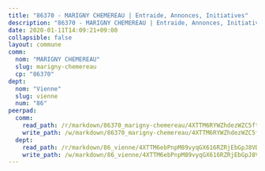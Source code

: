 ```yaml
---
title: "86370 - MARIGNY CHEMEREAU | Entraide, Annonces, Initiatives"
description: "86370 - MARIGNY CHEMEREAU | Entraide, Annonces, Initiatives"
date: 2020-01-11T14:09:21+09:00
collapsible: false
layout: commune
comm:
  nom: "MARIGNY CHEMEREAU"
  slug: marigny-chemereau
  cp: "86370"
dept:
  nom: "Vienne"
  slug: vienne
  num: "86"
peerpad:
  comm:
    read_path: /r/markdown/86370_marigny-chemereau/4XTTM6RYWZhdezWZC5ftTqSx8TFeiK244XJaxnNCM2tnLBTMr
    write_path: /w/markdown/86370_marigny-chemereau/4XTTM6RYWZhdezWZC5ftTqSx8TFeiK244XJaxnNCM2tnLBTMr-K3TgTd1MSKMkoFiVBGDV4uRLyq9p54imFN4U6mcQhmD7YBzgtyzM8csuK3qYJXGDXK4HwyKM7QW4BrgMYTuepsEuT8LMsgq5hQTzyNekwyUaWTjkyjUejsu677LjT66vp1BAzPAg
  dept:
    read_path: /r/markdown/86_vienne/4XTTM6ebPnpM89vyqGX616RZRjEbGpJ8VDNVdSCrMHCb86ALN
    write_path: /w/markdown/86_vienne/4XTTM6ebPnpM89vyqGX616RZRjEbGpJ8VDNVdSCrMHCb86ALN-K3TgUEmU2PzobkNvYrNtR4DXtgm1qYeknzdEZmszmUFpRSMDjV62q8xZv1nUQEJqGnnT9H399N9TnzZMyT3rgAM3pHPbqGxVD33vWNzCSkbf2kxHwBfenpixiJuwbWaCBERwmNeA
---
```


